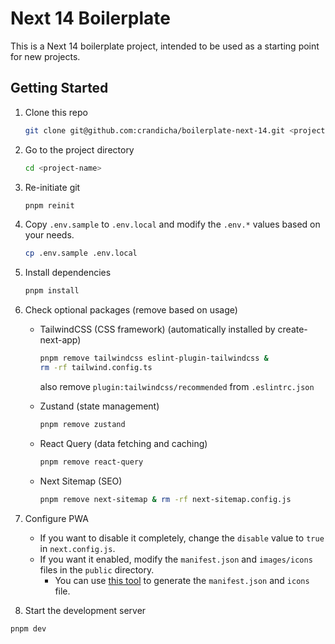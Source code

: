 # Next 14 Boilerplate

This is a Next 14 boilerplate project, intended to be used as a starting point for new projects.

## Getting Started

1. Clone this repo

   ```bash
   git clone git@github.com:crandicha/boilerplate-next-14.git <project-name>
   ```

2. Go to the project directory

   ```bash
   cd <project-name>
   ```

3. Re-initiate git

   ```bash
   pnpm reinit
   ```

4. Copy `.env.sample` to `.env.local` and modify the `.env.*` values based on your needs.

   ```bash
   cp .env.sample .env.local
   ```

5. Install dependencies

   ```bash
   pnpm install
   ```

6. Check optional packages (remove based on usage)

   - TailwindCSS (CSS framework) (automatically installed by create-next-app)

     ```bash
     pnpm remove tailwindcss eslint-plugin-tailwindcss &
     rm -rf tailwind.config.ts
     ```

     also remove `plugin:tailwindcss/recommended` from `.eslintrc.json`

   - Zustand (state management)

     ```bash
     pnpm remove zustand
     ```

   - React Query (data fetching and caching)

     ```bash
     pnpm remove react-query
     ```

   - Next Sitemap (SEO)

     ```bash
     pnpm remove next-sitemap & rm -rf next-sitemap.config.js
     ```

7. Configure PWA

   - If you want to disable it completely, change the `disable` value to `true` in `next.config.js`.
   - If you want it enabled, modify the `manifest.json` and `images/icons` files in the `public` directory.
     - You can use [this tool](https://manifest-gen.netlify.app/) to generate the `manifest.json` and `icons` file.

8. Start the development server

```bash
pnpm dev
```
